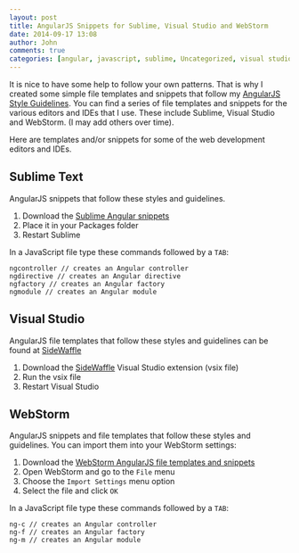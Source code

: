 ```yaml
---
layout: post
title: AngularJS Snippets for Sublime, Visual Studio and WebStorm
date: 2014-09-17 13:08
author: John
comments: true
categories: [angular, javascript, sublime, Uncategorized, visual studio 2013, webstorm]
---
```

<p>It is nice to have some help to follow your own patterns. That is why I created some simple file templates and snippets that follow my <a href="http://jpapa.me/ngstyles">AngularJS Style Guidelines</a>. You can find a series of file templates and snippets for the various editors and IDEs that I use. These include Sublime, Visual Studio and WebStorm. (I may add others over time).</p>

<p>Here are templates and/or snippets for some of the web development editors and IDEs.</p>

<h2>Sublime Text</h2>

<p>AngularJS snippets that follow these styles and guidelines.</p>

<ol>
<li>Download the <a href="https://github.com/johnpapa/angularjs-styleguide#file-templates-and-snippets">Sublime Angular snippets</a> </li>
<li>Place it in your Packages folder</li>
<li>Restart Sublime </li>
</ol>

<p>In a JavaScript file type these commands followed by a <code>TAB</code>:</p>

<pre><code>ngcontroller // creates an Angular controller
ngdirective // creates an Angular directive
ngfactory // creates an Angular factory
ngmodule // creates an Angular module
</code></pre>

<h2>Visual Studio</h2>

<p>AngularJS file templates that follow these styles and guidelines can be found at <a href="http://www.sidewaffle.com">SideWaffle</a></p>

<ol>
<li>Download the <a href="http://www.sidewaffle.com">SideWaffle</a> Visual Studio extension (vsix file) </li>
<li>Run the vsix file </li>
<li>Restart Visual Studio</li>
</ol>

<h2>WebStorm</h2>

<p>AngularJS snippets and file templates that follow these styles and guidelines. You can import them into your WebStorm settings:</p>

<ol>
<li>Download the <a href="https://github.com/johnpapa/angularjs-styleguide#file-templates-and-snippets">WebStorm AngularJS file templates and snippets</a> </li>
<li>Open WebStorm and go to the <code>File</code> menu </li>
<li>Choose the <code>Import Settings</code> menu option </li>
<li>Select the file and click <code>OK</code></li>
</ol>

<p>In a JavaScript file type these commands followed by a <code>TAB</code>:</p>

<pre><code>ng-c // creates an Angular controller 
ng-f // creates an Angular factory 
ng-m // creates an Angular module
</code></pre>

